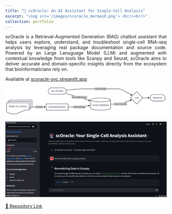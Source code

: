 ```yaml
---
title: "🔮 scOracle: An AI Assistant for Single-Cell Analysis"
excerpt: "<img src='/images/scoracle_mermaid.png'> <br/><br/>"
collection: portfolio
---
```


<p style='text-align: justify;'> 
scOracle is a Retrieval-Augmented Generation (RAG) chatbot assistant that helps users explore, understand, and troubleshoot single-cell RNA-seq analysis by leveraging real package documentation and source code. Powered by an Large Lanuguage Model (LLM) and augmented with contextual knowledge from tools like Scanpy and Seurat, scOracle aims to deliver accurate and domain-specific insights directly from the ecosystem that bioinformaticians rely on.
</p>

Available at <a href="https://scoracle-syc.streamlit.app/">scoracle-syc.streamlit.app</a><br/>

<center><img src='/images/scoracle_mermaid.png'></center> <br/>
<center><img src='/images/scoracle_st2.png'></center> <br/>

<a href="https://github.com/sychen9584/scOracle" download class="btn btn-info" style="float: left;">
    🧫 Repository Link
</a>